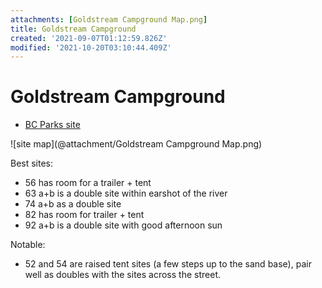 ```yaml
---
attachments: [Goldstream Campground Map.png]
title: Goldstream Campground
created: '2021-09-07T01:12:59.826Z'
modified: '2021-10-20T03:10:44.409Z'
---
```


# Goldstream Campground

- [BC Parks site](https://bcparks.ca/explore/parkpgs/goldstream/)

![site map](@attachment/Goldstream Campground Map.png)

Best sites:

- 56 has room for a trailer + tent
- 63 a+b is a double site within earshot of the river
- 74 a+b as a double site
- 82 has room for trailer + tent
- 92 a+b is a double site with good afternoon sun

Notable:

- 52 and 54 are raised tent sites (a few steps up to the sand base), pair well as doubles with the sites across the street.

